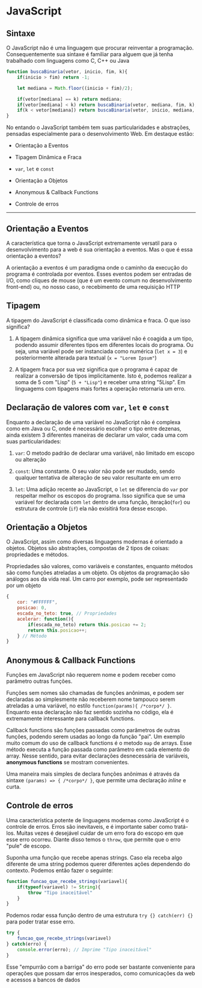 # JavaScript

## Sintaxe

O JavaScript não é uma linguagem que procurar reinventar a programação. Consequentemente sua sintaxe é familiar para alguem que já tenha trabalhado com linguagens como C, C++ ou Java

```javascript
function buscaBinaria(vetor, inicio, fim, k){
    if(inicio > fim) return -1;

    let mediana = Math.floor((inicio + fim)/2);

    if(vetor[mediana] == k) return mediana;
    if(vetor[mediana] < k) return buscaBinaria(vetor, mediana, fim, k);
    if(k < vetor[mediana]) return buscaBinaria(vetor, inicio, mediana, k);
}
```

No entando o JavaScript também tem suas particularidades e abstrações, pensadas especialmente para o desenvolvimento Web. Em destaque estão:

* Orientação a Eventos

* Tipagem Dinâmica e Fraca

* `var`, `let` e `const`

* Orientação a Objetos

* Anonymous & Callback Functions

* Controle de erros

---

## Orientação a Eventos

A característica que torna o JavaScript extremamente versatil para o desenvolvimento para a web é sua orientação a eventos. Mas o que é essa orientação a eventos?

A orientação a eventos é um paradigma onde o caminho da execução do programa é controlada por eventos. Esses eventos podem ser entradas de I/O, como cliques de mouse (que é um evento comum no desenvolvimento front-end) ou, no nosso caso, o recebimento de uma requisição HTTP

## Tipagem

A tipagem do JavaScript é classificada como dinâmica e fraca. O que isso significa?

1. A tipagem dinâmica significa que uma variável não é coagida a um tipo, podendo assumir diferentes tipos em diferentes locais do programa. Ou seja, uma variável pode ser instanciada como numérica (`let x = 3`) e posteriormente alterada para textual (`x = "Lorem Ipsum"`)

2. A tipagem fraca por sua vez significa que o programa é capaz de realizar a conversão de tipos implicitamente. Isto é, podemos realizar a soma de 5 com "Lisp" (`5 + "Lisp"`) e receber uma string "5Lisp". Em linguagems com tipagens mais fortes a operação retornaria um erro.

## Declaração de valores com `var`, `let` e `const`

Enquanto a declaração de uma variável no JavaScript não é complexa como em Java ou C, onde é necessário escolher o tipo entre dezenas, ainda existem 3 diferentes maneiras de declarar um valor, cada uma com suas particularidades:

1.  `var`: O metodo padrão de declarar uma variável, não limitado em escopo ou alteração

2. `const`: Uma constante. O seu valor não pode ser mudado, sendo qualquer tentativa de alteração de seu valor resultante em um erro

3. `let`: Uma adição recente ao JavaScript, o `let` se diferencia do `var` por respeitar melhor os escopos do programa. Isso significa que se uma variável for declarada com `let` dentro de uma função, iteração(`for`) ou estrutura de controle (`if`) ela não exisitirá fora desse escopo. 

## Orientação a Objetos

O JavaScript, assim como diversas linguagens modernas é orientado a objetos. Objetos são abstrações, compostas de 2 tipos de coisas: propriedades e métodos.

Propriedades são valores, como variáveis e constantes, enquanto métodos são como funções atreladas a um objeto. Os objetos da programação são análogos aos da vida real. Um carro por exemplo, pode ser representado por um objeto

```javascript
{
    cor: "#FFFFFF",
    posicao: 0,
    escada_no_teto: true, // Propriedades
    acelerar: function(){
        if(escada_no_teto) return this.posicao += 2;
        return this.posicao++;
    } // Método
}
```

## Anonymous & Callback Functions

Funções em JavaScript não requerem nome e podem receber como parâmetro outras funções.

Funções sem nomes são chamadas de funções anônimas, e podem ser declaradas ao simplesmente não receberem nome tampouco serem atreladas a uma variável, no estilo `function(params){ /*corpo*/ }`. Enquanto essa declaração não faz sentido sozinha no código, ela é extremamente interessante para callback functions.

Callback functions são funções passadas como parâmetros de outras funções, podendo serem usadas ao longo da função "pai". Um exemplo muito comum do uso de callback functions é o metodo `map` de arrays. Esse método executa a função passada como parâmetro em cada elemento do array.  Nesse sentido, para evitar declarações desnecessária de variáveis, **anonymous functions** se mostram convenientes.

Uma maneira mais simples de declara funções anônimas é através da sintaxe `(params) => { /*corpo*/ }`, que permite uma declaração *inline* e curta.

## Controle de erros

Uma característica potente de linguagens modernas como JavaScript é o controle de erros. Erros são inevitaveis, e é importante saber como tratá-los. Muitas vezes é desejável cuidar de um erro fora do escopo em que esse erro ocorreu. Diante disso temos o `throw`, que permite que o erro "pule" de escopo.

Suponha uma função que recebe apenas strings. Caso ela receba algo diferente de uma string podemos querer diferentes ações dependendo do contexto. Podemos então fazer o seguinte:

```javascript
function funcao_que_recebe_strings(variavel){
    if(typeof(variavel) != String){
        throw "Tipo inaceitável"
    }
}
```

Podemos rodar essa função dentro de uma estrutura `try {} catch(err) {}` para poder tratar esse erro.

```javascript
try {
    funcao_que_recebe_strings(variavel)
} catch(erro) {
    console.error(erro); // Imprime "Tipo inaceitável"
}
```

Esse "empurrão com a barriga" do erro pode ser bastante conveniente para operações que possam dar erros inesperados, como comunicações da web e acessos a bancos de dados


